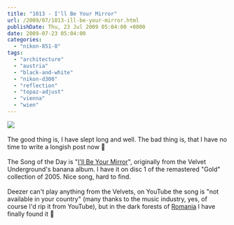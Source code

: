 ```yaml
---
title: "1013 - I'll Be Your Mirror"
url: /2009/07/1013-ill-be-your-mirror.html
publishDate: Thu, 23 Jul 2009 05:04:00 +0000
date: 2009-07-23 05:04:00
categories: 
  - "nikon-851-8"
tags: 
  - "architecture"
  - "austria"
  - "black-and-white"
  - "nikon-d300"
  - "reflection"
  - "topaz-adjust"
  - "vienna"
  - "wien"
---
```

<a href="https://d25zfm9zpd7gm5.cloudfront.net/1200x1200/2009/20090722_084749_ps.jpg" target="_blank"><img src="https://d25zfm9zpd7gm5.cloudfront.net/0600x0600/2009/20090722_084749_ps.jpg"/></a><br/><br/>The good thing is, I have slept long and well. The bad thing is, that I have no time to write a longish post now 🙂<br/><br/> The Song of the Day is "<a href="http://www.lyricsmode.com/lyrics/v/velvet_underground/ill_be_your_mirror.html" target="_blank">I'll Be Your Mirror</a>", originally from the Velvet Underground's banana album. I have it on disc 1 of the remastered "Gold" collection of 2005. Nice song, hard to find. <br/><br/>Deezer can't play anything from the Velvets, on YouTube the song is "not available in your country" (many thanks to the music industry, yes, of course I'd rip it from YouTube), but in the dark forests of <a href="http://www.220.ro/hdcUJBVy6U/The-Velvet-Underground-And-Nico-I-Ll-Be-Your-Mirror" target="_blank">Romania</a> I have finally found it 🙂
